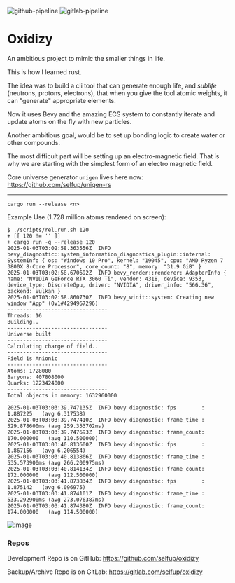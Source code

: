 ![github-pipeline](https://github.com/selfup/oxidizy/actions/workflows/rust.yml/badge.svg)
    ![gitlab-pipeline](https://gitlab.com/selfup/oxidizy/badges/main/pipeline.svg)

# Oxidizy

An ambitious project to mimic the smaller things in life.

This is how I learned rust.

The idea was to build a cli tool that can generate enough life, and _sublife_ (neutrons, protons, electrons), that when you give the tool atomic weights, it can "generate" appropriate elements.

Now it uses Bevy and the amazing ECS system to constantly iterate and update atoms on the fly with new particles.

Another ambitious goal, would be to set up bonding logic to create water or other compounds.

The most difficult part will be setting up an electro-magnetic field. That is why we are starting with the simplest form of an electro magnetic field.

Core universe generator `unigen` lives here now: https://github.com/selfup/unigen-rs

---

`cargo run --release <n>`

Example Use (1.728 million atoms rendered on screen):

```
$ ./scripts/rel.run.sh 120
+ [[ 120 != '' ]]
+ cargo run -q --release 120
2025-01-03T03:02:58.363556Z  INFO bevy_diagnostic::system_information_diagnostics_plugin::internal: SystemInfo { os: "Windows 10 Pro", kernel: "19045", cpu: "AMD Ryzen 7 3800X 8-Core Processor", core_count: "8", memory: "31.9 GiB" }
2025-01-03T03:02:58.670692Z  INFO bevy_render::renderer: AdapterInfo { name: "NVIDIA GeForce RTX 3060 Ti", vendor: 4318, device: 9353, device_type: DiscreteGpu, driver: "NVIDIA", driver_info: "566.36", backend: Vulkan }
2025-01-03T03:02:58.860730Z  INFO bevy_winit::system: Creating new window "App" (0v1#4294967296)
--------------------------------
Threads: 16
Building.. 
--------------------------------
Universe built
--------------------------------
Calculating charge of field..
--------------------------------
Field is Anionic
--------------------------------
Atoms: 1728000
Baryons: 407808000
Quarks: 1223424000
--------------------------------
Total objects in memory: 1632960000
--------------------------------
2025-01-03T03:03:39.747135Z  INFO bevy diagnostic: fps        :    1.887225   (avg 6.317538)
2025-01-03T03:03:39.747410Z  INFO bevy diagnostic: frame_time :  529.878600ms (avg 259.353702ms)
2025-01-03T03:03:39.747693Z  INFO bevy diagnostic: frame_count:  170.000000   (avg 110.500000)
2025-01-03T03:03:40.813600Z  INFO bevy diagnostic: fps        :    1.867156   (avg 6.206554)
2025-01-03T03:03:40.813866Z  INFO bevy diagnostic: frame_time :  535.573900ms (avg 266.200975ms)
2025-01-03T03:03:40.814134Z  INFO bevy diagnostic: frame_count:  172.000000   (avg 112.500000)
2025-01-03T03:03:41.873834Z  INFO bevy diagnostic: fps        :    1.875142   (avg 6.096975)
2025-01-03T03:03:41.874101Z  INFO bevy diagnostic: frame_time :  533.292900ms (avg 273.076387ms)
2025-01-03T03:03:41.874380Z  INFO bevy diagnostic: frame_count:  174.000000   (avg 114.500000)
```

![image](https://github.com/user-attachments/assets/dd767f05-5a4d-4304-9904-991d68ebb261)

### Repos

Development Repo is on GitHub: https://github.com/selfup/oxidizy

Backup/Archive Repo is on GitLab: https://gitlab.com/selfup/oxidizy
